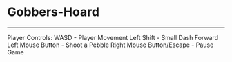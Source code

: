 # Gobbers-Hoard
--------------------
Player Controls:
WASD - Player Movement
Left Shift - Small Dash Forward
Left Mouse Button - Shoot a Pebble
Right Mouse Button/Escape - Pause Game

